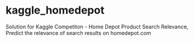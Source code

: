# kaggle_homedepot
Solution for Kaggle Competiton - Home Depot Product Search Relevance, Predict the relevance of search results on homedepot.com 
